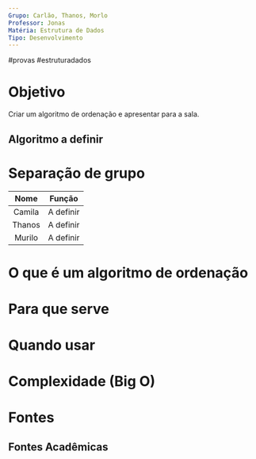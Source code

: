 ```yaml
---
Grupo: Carlão, Thanos, Morlo
Professor: Jonas
Matéria: Estrutura de Dados
Tipo: Desenvolvimento
---
```

#provas 
#estruturadados

# Objetivo

Criar um algoritmo de ordenação e apresentar para a sala.
## Algoritmo a definir

# Separação de grupo

|  Nome  |  Função   |
| :----: | :-------: |
| Camila | A definir |
| Thanos | A definir |
| Murilo | A definir |
# O que é um algoritmo de ordenação

# Para que serve

# Quando usar

# Complexidade (Big O)

# Fontes

## Fontes Acadêmicas

